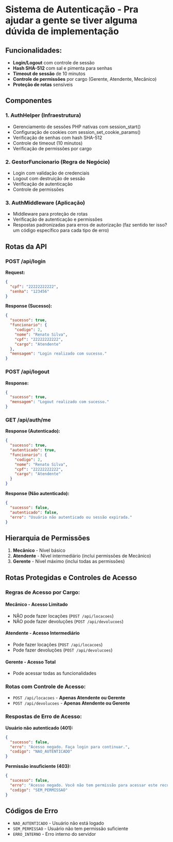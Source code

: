# Sistema de Autenticação - Pra ajudar a gente se tiver alguma dúvida de implementação

## Funcionalidades:

- **Login/Logout** com controle de sessão
- **Hash SHA-512** com sal e pimenta para senhas
- **Timeout de sessão** de 10 minutos
- **Controle de permissões** por cargo (Gerente, Atendente, Mecânico)
- **Proteção de rotas** sensíveis

## Componentes

### 1. AuthHelper (Infraestrutura)
- Gerenciamento de sessões PHP nativas com session_start()
- Configuração de cookies com session_set_cookie_params()
- Verificação de senhas com hash SHA-512
- Controle de timeout (10 minutos)
- Verificação de permissões por cargo

### 2. GestorFuncionario (Regra de Negócio)
- Login com validação de credenciais
- Logout com destruição de sessão
- Verificação de autenticação
- Controle de permissões

### 3. AuthMiddleware (Aplicação)
- Middleware para proteção de rotas
- Verificação de autenticação e permissões
- Respostas padronizadas para erros de autorização (faz sentido ter isso? um código específico para cada tipo de erro)

## Rotas da API

### POST /api/login

**Request:**
```json
{
  "cpf": "22222222222",
  "senha": "123456"
}
```

**Response (Sucesso):**
```json
{
  "sucesso": true,
  "funcionario": {
    "codigo": 2,
    "nome": "Renato Silva",
    "cpf": "22222222222",
    "cargo": "Atendente"
  },
  "mensagem": "Login realizado com sucesso."
}
```

### POST /api/logout

**Response:**
```json
{
  "sucesso": true,
  "mensagem": "Logout realizado com sucesso."
}
```

### GET /api/auth/me

**Response (Autenticado):**
```json
{
  "sucesso": true,
  "autenticado": true,
  "funcionario": {
    "codigo": 2,
    "nome": "Renato Silva",
    "cpf": "22222222222",
    "cargo": "Atendente"
  }
}
```

**Response (Não autenticado):**
```json
{
  "sucesso": false,
  "autenticado": false,
  "erro": "Usuário não autenticado ou sessão expirada."
}
```

## Hierarquia de Permissões

1. **Mecânico** - Nível básico
2. **Atendente** - Nível intermediário (inclui permissões de Mecânico)
3. **Gerente** - Nível máximo (inclui todas as permissões)

## Rotas Protegidas e Controles de Acesso

### Regras de Acesso por Cargo:

#### **Mecânico** - Acesso Limitado
- NÃO pode fazer locações (`POST /api/locacoes`)
- NÃO pode fazer devoluções (`POST /api/devolucoes`)

#### **Atendente** - Acesso Intermediário
- Pode fazer locações (`POST /api/locacoes`)
- Pode fazer devoluções (`POST /api/devolucoes`)

#### **Gerente** - Acesso Total
- Pode acessar todas as funcionalidades

### Rotas com Controle de Acesso:
- `POST /api/locacoes` - **Apenas Atendente ou Gerente**
- `POST /api/devolucoes` - **Apenas Atendente ou Gerente**

### Respostas de Erro de Acesso:

**Usuário não autenticado (401):**
```json
{
  "sucesso": false,
  "erro": "Acesso negado. Faça login para continuar.",
  "codigo": "NAO_AUTENTICADO"
}
```

**Permissão insuficiente (403):**
```json
{
  "sucesso": false,
  "erro": "Acesso negado. Você não tem permissão para acessar este recurso.",
  "codigo": "SEM_PERMISSAO"
}
```

## Códigos de Erro

- `NAO_AUTENTICADO` - Usuário não está logado
- `SEM_PERMISSAO` - Usuário não tem permissão suficiente
- `ERRO_INTERNO` - Erro interno do servidor